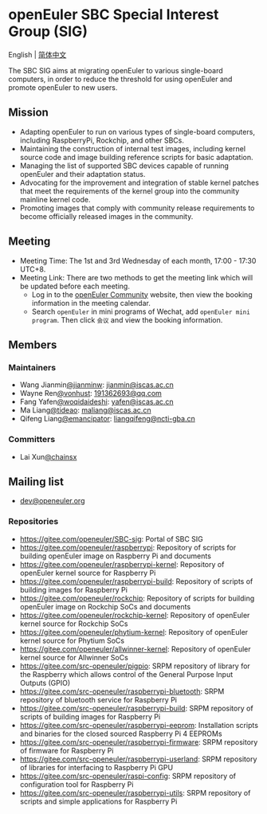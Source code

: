# openEuler SBC Special Interest Group (SIG)

English | [简体中文](./sig-SBC_cn.md)

The SBC SIG aims at migrating openEuler to various single-board computers, in order to reduce the threshold for using openEuler and promote openEuler to new users.

## Mission

- Adapting openEuler to run on various types of single-board computers, including RaspberryPi, Rockchip, and other SBCs.
- Maintaining the construction of internal test images, including kernel source code and image building reference scripts for basic adaptation.
- Managing the list of supported SBC devices capable of running openEuler and their adaptation status.
- Advocating for the improvement and integration of stable kernel patches that meet the requirements of the kernel group into the community mainline kernel code.
- Promoting images that comply with community release requirements to become officially released images in the community.

## Meeting

- Meeting Time: The 1st and 3rd Wednesday of each month, 17:00 - 17:30 UTC+8.
- Meeting Link: There are two methods to get the meeting link which will be updated before each meeting.
  - Log in to the [openEuler Community](https://openeuler.org/) website, then view the booking information in the meeting calendar.
  - Search `openEuler` in mini programs of Wechat, add `openEuler mini program`. Then click `会议` and view the booking information.

## Members

### Maintainers

- Wang Jianmin[@jianminw](https://gitee.com/jianminw): <jianmin@iscas.ac.cn>
- Wayne Ren[@vonhust](https://gitee.com/vonhust): <191362693@qq.com>
- Fang Yafen[@woqidaideshi](https://gitee.com/woqidaideshi): <yafen@iscas.ac.cn>
- Ma Liang[@tideao](https://gitee.com/tideao): <maliang@iscas.ac.cn>
- Qifeng Liang[@emancipator](https://gitee.com/emancipator): <liangqifeng@ncti-gba.cn>

### Committers

- Lai Xun[@chainsx](https://gitee.com/chainsx)

## Mailing list

- <dev@openeuler.org>

### Repositories

- <https://gitee.com/openeuler/SBC-sig>: Portal of SBC SIG
- <https://gitee.com/openeuler/raspberrypi>: Repository of scripts for building openEuler image on Raspberry Pi and documents
- <https://gitee.com/openeuler/raspberrypi-kernel>: Repository of openEuler kernel source for Raspberry Pi
- <https://gitee.com/openeuler/raspberrypi-build>: Repository of scripts of building images for Raspberry Pi
- <https://gitee.com/openeuler/rockchip>: Repository of scripts for building openEuler image on Rockchip SoCs and documents
- <https://gitee.com/openeuler/rockchip-kernel>: Repository of openEuler kernel source for Rockchip SoCs
- <https://gitee.com/openeuler/phytium-kernel>: Repository of openEuler kernel source for Phytium SoCs
- <https://gitee.com/openeuler/allwinner-kernel>: Repository of openEuler kernel source for Allwinner SoCs
- <https://gitee.com/src-openeuler/pigpio>: SRPM repository of library for the Raspberry which allows control of the General Purpose Input Outputs (GPIO)
- <https://gitee.com/src-openeuler/raspberrypi-bluetooth>: SRPM repository of bluetooth service for Raspberry Pi
- <https://gitee.com/src-openeuler/raspberrypi-build>: SRPM repository of scripts of building images for Raspberry Pi
- <https://gitee.com/src-openeuler/raspberrypi-eeprom>: Installation scripts and binaries for the closed sourced Raspberry Pi 4 EEPROMs
- <https://gitee.com/src-openeuler/raspberrypi-firmware>: SRPM repository of firmware for Raspberry Pi
- <https://gitee.com/src-openeuler/raspberrypi-userland>: SRPM repository of libraries for interfacing to Raspberry Pi GPU
- <https://gitee.com/src-openeuler/raspi-config>: SRPM repository of configuration tool for Raspberry Pi
- <https://gitee.com/src-openeuler/raspberrypi-utils>: SRPM repository of scripts and simple applications for Raspberry Pi
